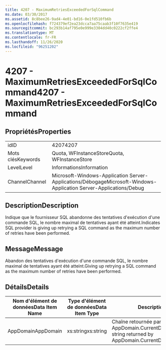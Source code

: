 ```yaml
---
title: 4207 - MaximumRetriesExceededForSqlCommand
ms.date: 03/30/2017
ms.assetid: 8c8bee26-9ad4-4e01-bd16-0e1fd510fb6b
ms.openlocfilehash: f724379ef2ea23dcca7aa75caab3f10f7635e419
ms.sourcegitcommit: bc293b14af795e0e999e3304dd40c0222cf2ffe4
ms.translationtype: MT
ms.contentlocale: fr-FR
ms.lasthandoff: 11/26/2020
ms.locfileid: "96251202"
---
```

# <a name="4207---maximumretriesexceededforsqlcommand"></a><span data-ttu-id="31ab9-102">4207 - MaximumRetriesExceededForSqlCommand</span><span class="sxs-lookup"><span data-stu-id="31ab9-102">4207 - MaximumRetriesExceededForSqlCommand</span></span>

## <a name="properties"></a><span data-ttu-id="31ab9-103">Propriétés</span><span class="sxs-lookup"><span data-stu-id="31ab9-103">Properties</span></span>  
  
|||  
|-|-|  
|<span data-ttu-id="31ab9-104">id</span><span class="sxs-lookup"><span data-stu-id="31ab9-104">ID</span></span>|<span data-ttu-id="31ab9-105">4207</span><span class="sxs-lookup"><span data-stu-id="31ab9-105">4207</span></span>|  
|<span data-ttu-id="31ab9-106">Mots clés</span><span class="sxs-lookup"><span data-stu-id="31ab9-106">Keywords</span></span>|<span data-ttu-id="31ab9-107">Quota, WFInstanceStore</span><span class="sxs-lookup"><span data-stu-id="31ab9-107">Quota, WFInstanceStore</span></span>|  
|<span data-ttu-id="31ab9-108">Level</span><span class="sxs-lookup"><span data-stu-id="31ab9-108">Level</span></span>|<span data-ttu-id="31ab9-109">Informations</span><span class="sxs-lookup"><span data-stu-id="31ab9-109">Information</span></span>|  
|<span data-ttu-id="31ab9-110">Channel</span><span class="sxs-lookup"><span data-stu-id="31ab9-110">Channel</span></span>|<span data-ttu-id="31ab9-111">Microsoft-Windows-Application Server-Applications/Débogage</span><span class="sxs-lookup"><span data-stu-id="31ab9-111">Microsoft-Windows-Application Server-Applications/Debug</span></span>|  
  
## <a name="description"></a><span data-ttu-id="31ab9-112">Description</span><span class="sxs-lookup"><span data-stu-id="31ab9-112">Description</span></span>  

 <span data-ttu-id="31ab9-113">Indique que le fournisseur SQL abandonne des tentatives d'exécution d'une commande SQL, le nombre maximal de tentatives ayant été atteint.</span><span class="sxs-lookup"><span data-stu-id="31ab9-113">Indicates SQL provider is giving up retrying a SQL command as the maximum number of retries have been performed.</span></span>  
  
## <a name="message"></a><span data-ttu-id="31ab9-114">Message</span><span class="sxs-lookup"><span data-stu-id="31ab9-114">Message</span></span>  

 <span data-ttu-id="31ab9-115">Abandon des tentatives d'exécution d'une commande SQL, le nombre maximal de tentatives ayant été atteint.</span><span class="sxs-lookup"><span data-stu-id="31ab9-115">Giving up retrying a SQL command as the maximum number of retries have been performed.</span></span>  
  
## <a name="details"></a><span data-ttu-id="31ab9-116">Détails</span><span class="sxs-lookup"><span data-stu-id="31ab9-116">Details</span></span>  
  
|<span data-ttu-id="31ab9-117">Nom d'élément de données</span><span class="sxs-lookup"><span data-stu-id="31ab9-117">Data Item Name</span></span>|<span data-ttu-id="31ab9-118">Type d'élément de données</span><span class="sxs-lookup"><span data-stu-id="31ab9-118">Data Item Type</span></span>|<span data-ttu-id="31ab9-119">Description</span><span class="sxs-lookup"><span data-stu-id="31ab9-119">Description</span></span>|  
|--------------------|--------------------|-----------------|  
|<span data-ttu-id="31ab9-120">AppDomain</span><span class="sxs-lookup"><span data-stu-id="31ab9-120">AppDomain</span></span>|<span data-ttu-id="31ab9-121">xs:string</span><span class="sxs-lookup"><span data-stu-id="31ab9-121">xs:string</span></span>|<span data-ttu-id="31ab9-122">Chaîne retournée par AppDomain.CurrentDomain.FriendlyName.</span><span class="sxs-lookup"><span data-stu-id="31ab9-122">The string returned by AppDomain.CurrentDomain.FriendlyName.</span></span>|

